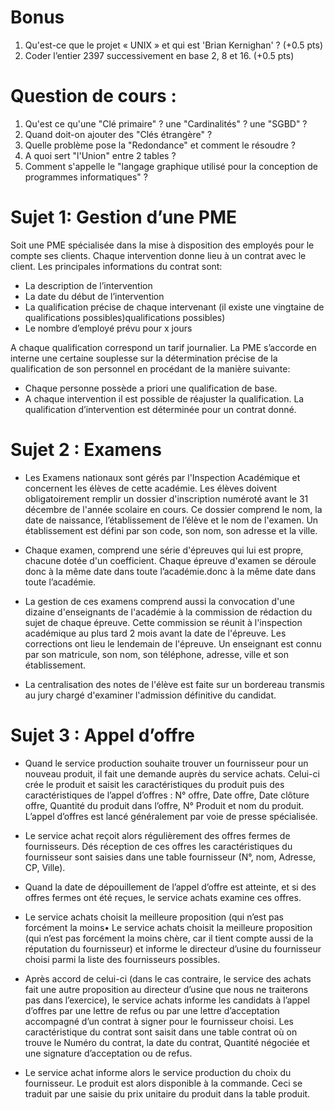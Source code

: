 # Bonus
1. Qu'est-ce que le projet « UNIX » et qui est 'Brian Kernighan' ? (+0.5 pts)
2. Coder l’entier 2397 successivement en base 2, 8 et 16. (+0.5 pts)

# Question de cours :
1. Qu'est ce qu'une "Clé primaire" ? une "Cardinalités" ? une "SGBD" ?
2. Quand doit-on ajouter des "Clés étrangère" ?
3. Quelle problème pose la "Redondance" et comment le résoudre ?
4. A quoi sert "l'Union" entre 2 tables ?
5. Comment s'appelle le "langage graphique utilisé pour la conception de programmes informatiques" ?

# Sujet 1: Gestion d’une PME

Soit une PME spécialisée dans la mise à disposition des employés pour le compte ses clients. Chaque intervention donne lieu à un contrat avec le client.
Les principales informations du contrat sont:

- La description de l’intervention
- La date du début de l’intervention
- La qualification précise de chaque intervenant (il existe une vingtaine de qualifications possibles)qualifications possibles)
- Le nombre d’employé prévu pour x jours

A chaque qualification correspond un tarif journalier. La PME s’accorde en interne une certaine souplesse sur la détermination précise de la qualification de son personnel en procédant de la manière suivante:
- Chaque personne possède a priori une qualification de base.
- A chaque intervention il est possible de réajuster la qualification. La qualification d’intervention est déterminée pour un contrat donné.

# Sujet 2 : Examens

- Les Examens nationaux sont gérés par l'Inspection Académique et
concernent les élèves de cette académie. Les élèves doivent
obligatoirement remplir un dossier d'inscription numéroté avant le 31 décembre de l'année scolaire en cours. Ce dossier comprend le nom, la date de naissance, l’établissement de l’élève et le nom de l'examen. Un établissement est défini par son code, son nom, son adresse et la ville.

- Chaque examen, comprend une série d'épreuves qui lui est propre, chacune dotée d'un coefficient. Chaque épreuve d'examen se déroule donc à la même date dans toute l’académie.donc à la même date dans toute l’académie.

- La gestion de ces examens comprend aussi la convocation d'une dizaine d'enseignants de l'académie à la commission de rédaction du sujet de chaque épreuve. Cette commission se réunit à l'inspection académique au plus tard 2 mois avant la date de l'épreuve. Les corrections ont lieu le lendemain de l'épreuve. Un enseignant est connu par son matricule, son nom, son téléphone, adresse, ville et son établissement.

- La centralisation des notes de l'élève est faite sur un bordereau transmis au jury chargé d'examiner l'admission définitive du candidat.

# Sujet 3 : Appel d’offre

- Quand le service production souhaite trouver un fournisseur pour un nouveau produit, il fait une demande auprès du service achats. Celui-ci crée le produit et saisit les caractéristiques du produit puis des caractéristiques de l’appel d’offres : N° offre, Date offre, Date clôture offre, Quantité du produit dans l’offre, N° Produit et nom du produit. L’appel d’offres est lancé généralement par voie de presse spécialisée.

- Le service achat reçoit alors régulièrement des offres fermes de fournisseurs. Dés réception de ces offres les caractéristiques du fournisseur sont saisies dans une table
fournisseur (N°, nom, Adresse, CP, Ville).

- Quand la date de dépouillement de l’appel d’offre est atteinte, et si des offres fermes ont été reçues, le service achats examine ces offres.

- Le service achats choisit la meilleure proposition (qui n’est pas forcément la moins• Le service achats choisit la meilleure proposition (qui n’est pas forcément la moins chère, car il tient compte aussi de la réputation du fournisseur) et informe le
directeur d’usine du fournisseur choisi parmi la liste des fournisseurs possibles.

- Après accord de celui-ci (dans le cas contraire, le service des achats fait une autre proposition au directeur d’usine que nous ne traiterons pas dans l’exercice), le service achats informe les candidats à l’appel d’offres par une lettre de refus ou par une lettre d’acceptation accompagné d’un contrat à signer pour le fournisseur choisi. Les caractéristique du contrat sont saisit dans une table contrat où on trouve le Numéro du contrat, la date du contrat, Quantité négociée et une signature d’acceptation ou de refus.

- Le service achat informe alors le service production du choix du fournisseur. Le produit est alors disponible à la commande. Ceci se traduit par une saisie du prix unitaire du produit dans la table produit.